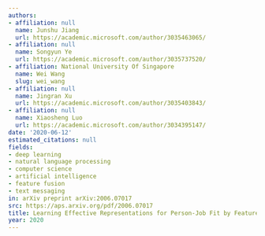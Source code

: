 ```yaml
---
authors:
- affiliation: null
  name: Junshu Jiang
  url: https://academic.microsoft.com/author/3035463065/
- affiliation: null
  name: Songyun Ye
  url: https://academic.microsoft.com/author/3035737520/
- affiliation: National University Of Singapore
  name: Wei Wang
  slug: wei_wang
- affiliation: null
  name: Jingran Xu
  url: https://academic.microsoft.com/author/3035403843/
- affiliation: null
  name: Xiaosheng Luo
  url: https://academic.microsoft.com/author/3034395147/
date: '2020-06-12'
estimated_citations: null
fields:
- deep learning
- natural language processing
- computer science
- artificial intelligence
- feature fusion
- text messaging
in: arXiv preprint arXiv:2006.07017
src: https://aps.arxiv.org/pdf/2006.07017
title: Learning Effective Representations for Person-Job Fit by Feature Fusion.
year: 2020
---
```

